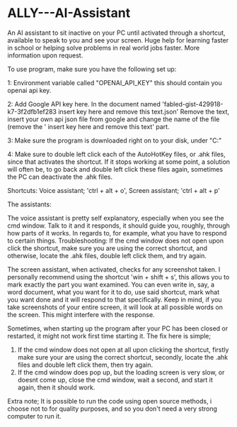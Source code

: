 # ALLY---AI-Assistant
An AI assistant to sit inactive on your PC until activated through a shortcut, available to speak to you and see your screen. 
Huge help for learning faster in school or helping solve problems in real world jobs faster. More information upon request.

To use program, make sure you have the following set up:

1: Environment variable called "OPENAI_API_KEY" this should contain you openai api key.

2: Add Google API key here. In the document named 'fabled-gist-429918-k7-3f2dfb1ef283  insert key here and remove this text.json' Remove the text, 
insert your own api json file from google and change the name of the file (remove the '  insert key here and remove this text' part.

3: Make sure the program is downloaded right on to your disk, under "C:"

4: Make sure to double left click each of the AutoHotKey files, or .ahk files, since that activates the shortcut. If it stops working at some point,
a solution will often be, to go back and double left click these files again, sometimes the PC can deactivate the .ahk files.

Shortcuts: Voice assistant; 'ctrl + alt + o', Screen assistant; 'ctrl + alt + p'

The assistants:

The voice assistant is pretty self explanatory, especially when you see the cmd window. 
Talk to it and it responds, it should guide you, roughly, through how parts of it works.
In regards to, for example, what you have to respond to certain things.
Troubleshooting:
If the cmd window does not open upon click the shortcut, make sure you are using the correct shortcut,
and otherwise, locate the .ahk files, double left click them, and try again.

The screen assistant, when activated, checks for any screenshot taken. 
I personally recommend using the shortcut 'win + shift + s', this allows you to mark exactly the part you want examined.
You can even write in, say, a word document, what you want for it to do, use said shortcut, mark what you want done and it will respond to that specifically.
Keep in mind, if you take screenshots of your entire screen, it will look at all possible words on the screen. This might interfere with the response.

Sometimes, when starting up the program after your PC has been closed or restarted, it might not work first time starting it. The fix here is simple;
1) If the cmd window does not open at all upon clicking the shortcut, firstly make sure your are using the correct shortcut, secondly, locate the .ahk files
and double left click them, then try again.
2) If the cmd window does pop up, but the loading screen is very slow, or doesnt come up, close the cmd window, wait a second, and start it again, then it should work.


Extra note; It is possible to run the code using open source methods, i choose not to for quality purposes, and so you don't need a very strong computer to run it.

